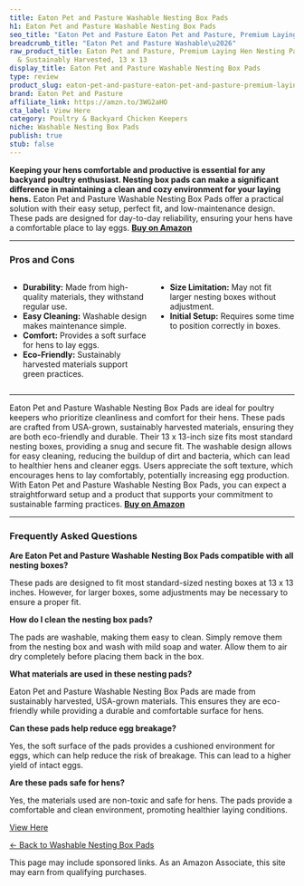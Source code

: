 ```yaml
---
title: Eaton Pet and Pasture Washable Nesting Box Pads
h1: Eaton Pet and Pasture Washable Nesting Box Pads
seo_title: "Eaton Pet and Pasture Eaton Pet and Pasture, Premium Laying\u2026"
breadcrumb_title: "Eaton Pet and Pasture Washable\u2026"
raw_product_title: Eaton Pet and Pasture, Premium Laying Hen Nesting Pads, USA Grown
  & Sustainably Harvested, 13 x 13
display_title: Eaton Pet and Pasture Washable Nesting Box Pads
type: review
product_slug: eaton-pet-and-pasture-eaton-pet-and-pasture-premium-laying-hen-nesting-b158a1a0
brand: Eaton Pet and Pasture
affiliate_link: https://amzn.to/3WG2aHO
cta_label: View Here
category: Poultry & Backyard Chicken Keepers
niche: Washable Nesting Box Pads
publish: true
stub: false
---
```


<div id="intro" class="full-width">
  <p><strong>Keeping your hens comfortable and productive is essential for any backyard poultry enthusiast. Nesting box pads can make a significant difference in maintaining a clean and cozy environment for your laying hens.</strong> Eaton Pet and Pasture Washable Nesting Box Pads offer a practical solution with their easy setup, perfect fit, and low-maintenance design. These pads are designed for day-to-day reliability, ensuring your hens have a comfortable place to lay eggs. <a href="https://amzn.to/3WG2aHO" rel="nofollow sponsored noopener" target="_blank"><strong>Buy on Amazon</strong></a></p>
</div>

<hr />
<h3 id="pros-cons">Pros and Cons</h3>
<div class="pc-grid" style="display:grid;grid-template-columns:1fr 1fr;gap:16px;">
  <ul>
    <li><strong>Durability:</strong> Made from high-quality materials, they withstand regular use.</li>
    <li><strong>Easy Cleaning:</strong> Washable design makes maintenance simple.</li>
    <li><strong>Comfort:</strong> Provides a soft surface for hens to lay eggs.</li>
    <li><strong>Eco-Friendly:</strong> Sustainably harvested materials support green practices.</li>
  </ul>
  <ul>
    <li><strong>Size Limitation:</strong> May not fit larger nesting boxes without adjustment.</li>
    <li><strong>Initial Setup:</strong> Requires some time to position correctly in boxes.</li>
  </ul>
</div>
<hr />

<div class="full-width">
  <p>Eaton Pet and Pasture Washable Nesting Box Pads are ideal for poultry keepers who prioritize cleanliness and comfort for their hens. These pads are crafted from USA-grown, sustainably harvested materials, ensuring they are both eco-friendly and durable. Their 13 x 13-inch size fits most standard nesting boxes, providing a snug and secure fit. The washable design allows for easy cleaning, reducing the buildup of dirt and bacteria, which can lead to healthier hens and cleaner eggs. Users appreciate the soft texture, which encourages hens to lay comfortably, potentially increasing egg production. With Eaton Pet and Pasture Washable Nesting Box Pads, you can expect a straightforward setup and a product that supports your commitment to sustainable farming practices. <a href="https://amzn.to/3WG2aHO" rel="nofollow sponsored noopener" target="_blank"><strong>Buy on Amazon</strong></a></p>
</div>

<hr />
<h3 id="faqs">Frequently Asked Questions</h3>

<p><strong>Are Eaton Pet and Pasture Washable Nesting Box Pads compatible with all nesting boxes?</strong></p>
<p>These pads are designed to fit most standard-sized nesting boxes at 13 x 13 inches. However, for larger boxes, some adjustments may be necessary to ensure a proper fit.</p>

<p><strong>How do I clean the nesting box pads?</strong></p>
<p>The pads are washable, making them easy to clean. Simply remove them from the nesting box and wash with mild soap and water. Allow them to air dry completely before placing them back in the box.</p>

<p><strong>What materials are used in these nesting pads?</strong></p>
<p>Eaton Pet and Pasture Washable Nesting Box Pads are made from sustainably harvested, USA-grown materials. This ensures they are eco-friendly while providing a durable and comfortable surface for hens.</p>

<p><strong>Can these pads help reduce egg breakage?</strong></p>
<p>Yes, the soft surface of the pads provides a cushioned environment for eggs, which can help reduce the risk of breakage. This can lead to a higher yield of intact eggs.</p>

<p><strong>Are these pads safe for hens?</strong></p>
<p>Yes, the materials used are non-toxic and safe for hens. The pads provide a comfortable and clean environment, promoting healthier laying conditions.</p>
<p><a class="btn" href="https://amzn.to/3WG2aHO" target="_blank" rel="nofollow sponsored noopener">View Here</a></p>
<p><a href="/roundups/poultry-backyard-chicken-keepers/washable-nesting-box-pads/">← Back to Washable Nesting Box Pads</a></p>
<aside class="disclosure">This page may include sponsored links. As an Amazon Associate, this site may earn from qualifying purchases.</aside>
